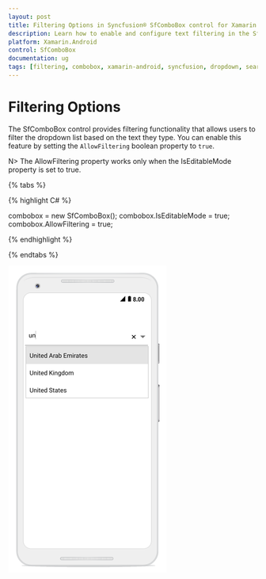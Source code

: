 ```yaml
---
layout: post
title: Filtering Options in Syncfusion® SfComboBox control for Xamarin.Android
description: Learn how to enable and configure text filtering in the SfComboBox dropdown list for enhanced user experience
platform: Xamarin.Android
control: SfComboBox
documentation: ug
tags: [filtering, combobox, xamarin-android, syncfusion, dropdown, search, editable, user-input]
---
```


# Filtering Options

The SfComboBox control provides filtering functionality that allows users to filter the dropdown list based on the text they type. You can enable this feature by setting the `AllowFiltering` boolean property to `true`.

N> The AllowFiltering property works only when the IsEditableMode property is set to true.

{% tabs %}

{% highlight C# %}

combobox = new SfComboBox(); 
combobox.IsEditableMode = true; 
combobox.AllowFiltering = true; 

{% endhighlight %}

{% endtabs %}

![SfComboBox filtering demonstration](images/filtering.png)
